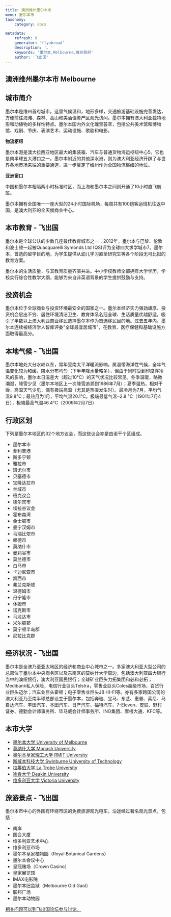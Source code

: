 ```yaml
---
title: 澳洲维州墨尔本市
menu: 墨尔本市
taxonomy:
    category: docs

metadata:
    refresh: 0
    generator: 'flyabroad'
    description: '。'
    keywords: '墨尔本,Melbourne,维州首府'
    author: '飞出国'
---
```


## 澳洲维州墨尔本市 Melbourne ##

## 城市简介 ##

墨尔本是维州首府城市。这里气候温和，地形多样，交通旅游基础设施完善发达，方便前往海滩、森林、高山和美酒佳肴产区观光访问。墨尔本拥有澳大利亚独特地形和动植物的多样性特点。墨尔本国内外文化瑰宝荟萃，包括公共美术馆和博物馆、戏剧、节庆、表演艺术、运动设施、歌剧和电影。

**物流枢纽**

墨尔本港是澳大拉西亚地区最大的集装箱、汽车与普通货物海运枢纽中心5。它也是南半球五大港口之一。墨尔本附近的其他深水港，则为澳大利亚经济开辟了与世界各地市场来往的重要通道，进一步奠定了维州作为全国物流枢纽的地位。


**亚洲窗口**

中国和墨尔本相隔两小时标准时区，而上海和墨尔本之间则开通了10小时直飞航班。

墨尔本拥有全国唯一一座大型的24小时国际机场，每周共有100趟客运班机往返中国，是澳大利亚的全天候商业中心。

## 本市教育 - 飞出国 ##

墨尔本是全球公认的少数几座最佳教育城市之一：2012年，墨尔本与巴黎、伦敦和波士顿一起被Quacquarelli Symonds Ltd (QS)评为全球四大求学城市7。墨尔本，首选的留学目的地，为学生提供从幼儿学习直至研究生等各个阶段无可比拟的教育方案。

墨尔本的生活质量，与其教育质量齐驱并进。中小学校教师全部拥有大学学历，学校实行综合性教学大纲，能够为来自非英语背景的学生提供鼓励与支持。

## 投资机会 ##

墨尔本位于全球商业与投资环境最安全的国家之一。墨尔本经济实力强劲雄厚、投资机会层出不穷、居住环境清洁卫生、教育体系名冠全球、生活质量优越舒适，吸引了半数以上澳大利亚商业移民选择墨尔本作为首选移民目的地。过去五年内，墨尔本连续被经济学人智库评委"全球最宜居城市"，在教育、医疗保健和基础设施方面取得最高分。

## 本地气候 - 飞出国 ##

墨尔本地处大分水岭以东，常年受南太平洋暖流影响，属温带海洋性气候，全年气温变化较为和缓，降水分布均匀（下半年降水量略多），但由于同时受到印度洋冷风的影响，墨尔本日温差大（超过10°C）的天气状况比较常见。冬季温暖，略微潮湿，降雪少见（墨尔本地区上一次降雪追溯到1986年7月）；夏季温热，相对干燥，高温天气少见，偶有极端高温（尤其是热浪发生时）。最冷月为7月，平均气温9.8℃；最热月为1月，平均气温20.1℃。极端最低气温−2.8 °C（1901年7月4日），极端最高气温46.4℃（2009年2月7日）

## 行政区划 ##

下列是墨尔本地区的32个地方议会，而这些议会亦是由诺干个区组成。

- 墨尔本市
- 菲利普港
- 斯多宁顿
- 雅拉市
- 班尤尔市
- 贝塞德市
- 宝隆达拉市
- 兰域市
- 班克议会
- 德尔宾市
- 埃拉谷议会
- 霍布森湾
- 金士顿市
- 曼宁汉姆市
- 马瑞比侬市
- 赖德市
- 莫纳什市
- 曼莉谷市
- 莫兰德市
- 白马市
- 卡迪尼亚市
- 凯西市
- 弗兰克斯顿
- 温德姆市
- 丹宁隆市
- 休姆市
- 诺克斯市
- 马龙达市
- 米尔顿郡
- 莫宁顿半岛郡
- 尼拉比克郡

## 经济状况 - 飞出国 ##

墨尔本是全澳乃至亚太地区的经济和商业中心城市之一。多家澳大利亚大型公司的总部位于墨尔本中央商务区以及东南区的莫纳什大学周边，包括澳大利亚四大银行当中的澳纽银行，澳大利亚国民银行；全球矿业巨头力拓集团和必和必拓；Medibank私人保险，电信行业巨头Telstra，零售业巨头Coles超级市场，百货行业巨头迈尔；汽车业巨头霍顿；电子零售业巨头JB HI-FI等。亦有多家跨国公司的澳大利亚乃至南半球总部设立于墨尔本，包括奔驰、宝马、东芝、惠普、索尼、马自达汽车、丰田汽车、本田汽车、日产汽车、福特汽车、7-Eleven、安联、野村证券、德勤会计师事务所、毕马威会计师事务所、ING集团、摩根大通、KFC等。

## 本市大学 ##

- [墨尔本大学 University of Melbourne](../uom)
- [莫纳什大学 Monash University](../mu)
- [墨尔本皇家理工大学 RMIT University](../rmitu)
- [斯威本科技大学 Swinburne University of Technology](../sut)
- [拉筹伯大学 La Trobe University](../ltu)
- [迪肯大学 Deakin University](../du)
- [维多利亚大学 Victoria University](../vu)

## 旅游景点 - 飞出国 ##

墨尔本市中心的外围有环绕市区的免费旅游观光电车，沿途经过著名观光景点，包括：

- 南岸
- 国会大厦
- 维多利亚艺术中心
- 维多利亚市场
- 墨尔本皇家植物园（Royal Botanical Gardens）
- 墨尔本会议中心
- 皇冠赌场（Crown Casino）
- 皇家展览馆
- IMAX电影院
- 墨尔本旧监狱（Melbourne Old Gaol）
- 联邦广场
- 墨尔本动物园


[相关问题可以到飞出国论坛参与讨论。](http://bbs.fcgvisa.com/t/17316?target=_blank)